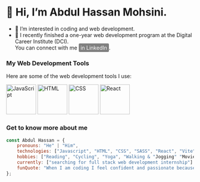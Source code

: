 # 👋 Hi, I’m Abdul Hassan Mohsini. 
  
- 👀 I’m interested in coding and web development.
- 🌱 I recently finished a one-year web development program at the Digital Career Institute (DCI).<br>You can connect with me <a href="https://www.linkedin.com/in/abdul-hassan" style="background-color: gray; color: white; padding: 3px 5px; border-radius: 3px; text-decoration: none;">in LinkedIn</a>.

### My Web Development Tools

Here are some of the web development tools I use:

<img src="https://example.com/icons/javascript.png" alt="JavaScript" width="80" height="80">
<img src="https://example.com/icons/html.png" alt="HTML" width="80" height="80">
<img src="https://example.com/icons/css.png" alt="CSS" width="80" height="80">
<img src="npm i --save @fortawesome/react-fontawesome@latest" alt="React" width="80" height="80">



###  Get to know more about me
```javaScript
const Abdul Hassan = {
    pronouns: "He" | "Him",
    technologies: ["Javascript", "HTML", "CSS", "SASS", "React", "Vite", "Express"],
    hobbies: ["Reading", "Cycling", "Yoga", "Walking & "Jogging" "Movies"],
    currently: ["searching for full stack web development internship"]
    funQuote: "When I am coding I feel confident and passionate because I know, today I am better than yesterday."
};


